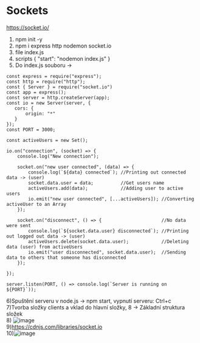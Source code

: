 # Sockets

https://socket.io/

1) npm init -y
2) npm i express http nodemon socket.io
3) file index.js
4) scripts { "start": "nodemon index.js" } 
5) Do index.js souboru -> 
```
const express = require("express");
const http = require("http");
const { Server } = require("socket.io")
const app = express();
const server = http.createServer(app);
const io = new Server(server, {
   cors: {
       origin: "*"
   } 
});
const PORT = 3000;

const activeUsers = new Set();

io.on("connection", (socket) => {
    console.log("New connection");

    socket.on("new user connected", (data) => {
        console.log(`${data} connected`); //Printing out connected data -> (user)
        socket.data.user = data;          //Get users name
        activeUsers.add(data);            //Adding user to active users
        io.emit("new user connected", [...activeUsers]); //Converting activeUser to an Array
    });

    socket.on("disconnect", () => {                      //No data were sent
        console.log(`${socket.data.user} disconnected`); //Printing out logged out data -> (user)
        activeUsers.delete(socket.data.user);            //Deleting data (user) from activeUsers
        io.emit("user disconnected", socket.data.user);  //Sending data to others that someone has disconnected
    });

});

server.listen(PORT, () => console.log(`Server is running on ${PORT}`));

```
6)Spuštění serveru v node.js -> npm start, vypnutí serveru: Ctrl+c<br>
7)Tvorba složky clients a vklad do hlavní složky, 8 -> Základní struktura složek<br>
8)
![image](https://user-images.githubusercontent.com/90755554/148746804-30a30302-b03d-494f-96ec-466e49f3dddd.png)<br>
9)https://cdnjs.com/libraries/socket.io <br>
10)![image](https://user-images.githubusercontent.com/90755554/148747793-075510a9-3d0e-42dc-9eb7-e81e22d8ca94.png) <br>


